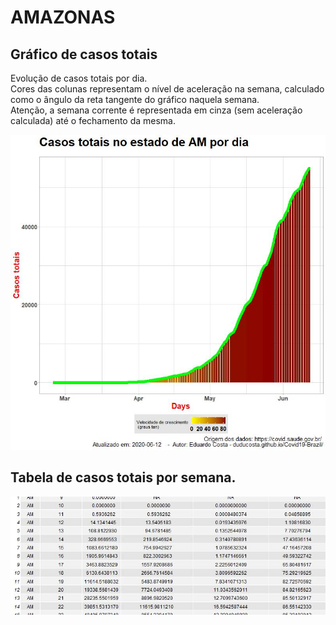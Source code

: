 # AMAZONAS

## Gráfico de casos totais
Evolução de casos totais por dia.  
Cores das colunas representam o nível de aceleração na semana, calculado como o ângulo da reta tangente do gráfico naquela semana.  
Atenção, a semana corrente é representada em cinza (sem aceleração calculada) até o fechamento da mesma.

![](https://raw.githubusercontent.com/duducosta/Covid19-Brazil/master/TC/AM-TC-Completo.jpeg)  

## Tabela de casos totais por semana.

![](https://raw.githubusercontent.com/duducosta/Covid19-Brazil/master/TC/AM-Vel_semanal.jpeg)
